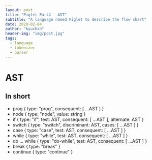 ```yaml
---
layout: post
title: "Piglet Part4 - AST"
subtitle: "A language named Piglet to describe the flow chart"
date: 2020-02-04
author: "kyuchan"
header-img: "img/post.jpg"
tags:
  - language
  - tokenizer
  - parser
---
```


# AST

## In short

- prog { type: "prog", consequent: [ ...AST ] }
- node { type: "node", value: string }
- if { type: "if", test: AST, consequent: [ ...AST ], alternate: AST }
- switch { type: "switch", discriminant: AST, cases: [ ...AST ] }
- case { type: "case", test: AST, consequent: [ ...AST ] }
- while { type: "while", test: AST, consequent: [ ...AST ] }
- do ... while { type: "do-while", test: AST, consequent: [ ...AST ] }
- break { type: "break" }
- continue { type: "continue" }
